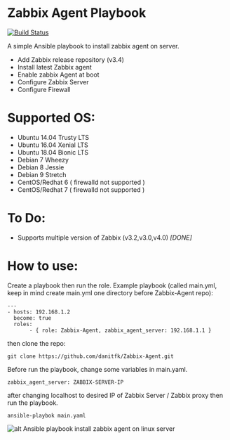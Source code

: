 # Zabbix Agent Playbook

[![Build Status](https://travis-ci.org/danitfk/Zabbix-Agent.svg?branch=master)](https://travis-ci.org/danitfk/Zabbix-Agent)

A simple Ansible playbook to install zabbix agent on server.

  - Add Zabbix release repository (v3.4)
  - Install latest Zabbix agent
  - Enable zabbix Agent at boot
  - Configure Zabbix Server 
  - Configure Firewall
# Supported OS:
- Ubuntu 14.04 Trusty LTS
- Ubuntu 16.04 Xenial LTS
- Ubuntu 18.04 Bionic LTS
- Debian 7 Wheezy
- Debian 8 Jessie
- Debian 9 Stretch
- CentOS/Redhat 6 ( firewalld not supported )
- CentOS/Redhat 7 ( firewalld not supported )

# To Do:
- Supports multiple version of Zabbix (v3.2,v3.0,v4.0) *[DONE]*

# How to use:
Create a playbook then run the role.
Example playbook (called main.yml, keep in mind create main.yml one directory before Zabbix-Agent repo):
```
---
- hosts: 192.168.1.2
  become: true
  roles:
       - { role: Zabbix-Agent, zabbix_agent_server: 192.168.1.1 }

```
then clone the repo:
```
git clone https://github.com/danitfk/Zabbix-Agent.git
```
Before run the playbook, change some variables in main.yaml.
```
zabbix_agent_server: ZABBIX-SERVER-IP
```
after changing localhost to desired IP of Zabbix Server / Zabbix proxy then run the playbook.

```
ansible-playbok main.yaml
```
![alt Ansible playbook install zabbix agent on linux server](https://github.com/danitfk/Zabbix-Agent/blob/master/screenshots/Zabbix-Agent-Ansible.png?raw=true)

